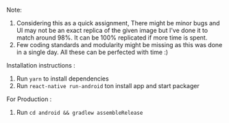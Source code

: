 Note: 

1. Considering this as a quick assignment, There might be minor bugs and UI may not be an exact replica of the given image but I've done it to match around 98%. It can be 100% replicated if more time is spent.
2. Few coding standards and modularity might be missing as this was done in a single day. All these can be perfected with time :)

Installation instructions :

1. Run `yarn` to install dependencies
2. Run `react-native run-android` ton install app and start packager

For Production :
1. Run `cd android && gradlew assembleRelease`